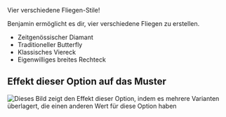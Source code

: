 Vier verschiedene Fliegen-Stile!

Benjamin ermöglicht es dir, vier verschiedene Fliegen zu erstellen.

*   Zeitgenössischer Diamant
*   Traditioneller Butterfly
*   Klassisches Viereck
*   Eigenwilliges breites Rechteck

## Effekt dieser Option auf das Muster

![Dieses Bild zeigt den Effekt dieser Option, indem es mehrere Varianten überlagert, die einen anderen Wert für diese Option haben](benjamin\_bowstyle\_sample.svg "Effekt dieser Option auf das Muster")
